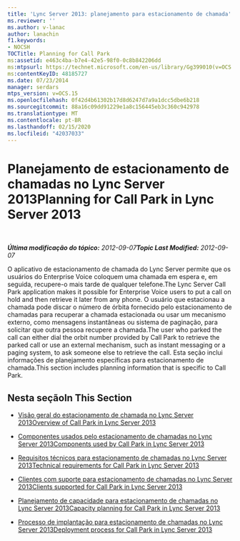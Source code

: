 ```yaml
---
title: 'Lync Server 2013: planejamento para estacionamento de chamada'
ms.reviewer: ''
ms.author: v-lanac
author: lanachin
f1.keywords:
- NOCSH
TOCTitle: Planning for Call Park
ms:assetid: e463c4ba-b7e4-42e5-98f0-0c8b842206dd
ms:mtpsurl: https://technet.microsoft.com/en-us/library/Gg399010(v=OCS.15)
ms:contentKeyID: 48185727
ms.date: 07/23/2014
manager: serdars
mtps_version: v=OCS.15
ms.openlocfilehash: 0f42d4b61302b17d8d6247d7a9a1dcc5dbe6b218
ms.sourcegitcommit: 88a16c09dd91229e1a8c156445eb3c360c942978
ms.translationtype: MT
ms.contentlocale: pt-BR
ms.lasthandoff: 02/15/2020
ms.locfileid: "42037033"
---
```

<div data-xmlns="http://www.w3.org/1999/xhtml">

<div class="topic" data-xmlns="http://www.w3.org/1999/xhtml" data-msxsl="urn:schemas-microsoft-com:xslt" data-cs="http://msdn.microsoft.com/">

<div data-asp="http://msdn2.microsoft.com/asp">

# <a name="planning-for-call-park-in-lync-server-2013"></a><span data-ttu-id="c00ed-102">Planejamento de estacionamento de chamadas no Lync Server 2013</span><span class="sxs-lookup"><span data-stu-id="c00ed-102">Planning for Call Park in Lync Server 2013</span></span>

</div>

<div id="mainSection">

<div id="mainBody">

<span> </span>

<span data-ttu-id="c00ed-103">_**Última modificação do tópico:** 2012-09-07_</span><span class="sxs-lookup"><span data-stu-id="c00ed-103">_**Topic Last Modified:** 2012-09-07_</span></span>

<span data-ttu-id="c00ed-104">O aplicativo de estacionamento de chamada do Lync Server permite que os usuários do Enterprise Voice coloquem uma chamada em espera e, em seguida, recupere-o mais tarde de qualquer telefone.</span><span class="sxs-lookup"><span data-stu-id="c00ed-104">The Lync Server Call Park application makes it possible for Enterprise Voice users to put a call on hold and then retrieve it later from any phone.</span></span> <span data-ttu-id="c00ed-105">O usuário que estacionau a chamada pode discar o número de órbita fornecido pelo estacionamento de chamadas para recuperar a chamada estacionada ou usar um mecanismo externo, como mensagens instantâneas ou sistema de paginação, para solicitar que outra pessoa recupere a chamada.</span><span class="sxs-lookup"><span data-stu-id="c00ed-105">The user who parked the call can either dial the orbit number provided by Call Park to retrieve the parked call or use an external mechanism, such as instant messaging or a paging system, to ask someone else to retrieve the call.</span></span> <span data-ttu-id="c00ed-106">Esta seção inclui informações de planejamento específicas para estacionamento de chamada.</span><span class="sxs-lookup"><span data-stu-id="c00ed-106">This section includes planning information that is specific to Call Park.</span></span>

<div>

## <a name="in-this-section"></a><span data-ttu-id="c00ed-107">Nesta seção</span><span class="sxs-lookup"><span data-stu-id="c00ed-107">In This Section</span></span>

  - [<span data-ttu-id="c00ed-108">Visão geral do estacionamento de chamada no Lync Server 2013</span><span class="sxs-lookup"><span data-stu-id="c00ed-108">Overview of Call Park in Lync Server 2013</span></span>](lync-server-2013-overview-of-call-park.md)

  - [<span data-ttu-id="c00ed-109">Componentes usados pelo estacionamento de chamadas no Lync Server 2013</span><span class="sxs-lookup"><span data-stu-id="c00ed-109">Components used by Call Park in Lync Server 2013</span></span>](lync-server-2013-components-used-by-call-park.md)

  - [<span data-ttu-id="c00ed-110">Requisitos técnicos para estacionamento de chamadas no Lync Server 2013</span><span class="sxs-lookup"><span data-stu-id="c00ed-110">Technical requirements for Call Park in Lync Server 2013</span></span>](lync-server-2013-technical-requirements-for-call-park.md)

  - [<span data-ttu-id="c00ed-111">Clientes com suporte para estacionamento de chamadas no Lync Server 2013</span><span class="sxs-lookup"><span data-stu-id="c00ed-111">Clients supported for Call Park in Lync Server 2013</span></span>](lync-server-2013-clients-supported-for-call-park.md)

  - [<span data-ttu-id="c00ed-112">Planejamento de capacidade para estacionamento de chamadas no Lync Server 2013</span><span class="sxs-lookup"><span data-stu-id="c00ed-112">Capacity planning for Call Park in Lync Server 2013</span></span>](lync-server-2013-capacity-planning-for-call-park.md)

  - [<span data-ttu-id="c00ed-113">Processo de implantação para estacionamento de chamadas no Lync Server 2013</span><span class="sxs-lookup"><span data-stu-id="c00ed-113">Deployment process for Call Park in Lync Server 2013</span></span>](lync-server-2013-deployment-process-for-call-park.md)

</div>

</div>

<span> </span>

</div>

</div>

</div>

